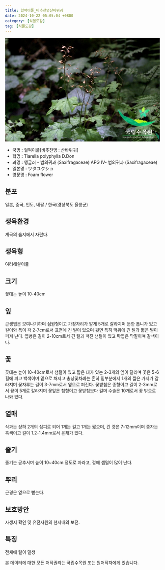 ```yaml
---
title: 헐떡이풀_비추천명산바위귀
date: 2024-10-22 05:05:04 +0800
category: [식물도감]
tag: [식물도감]
---
```




![헐떡이풀[비추천명 : 산바위귀]](/assets/img/fileUpload/plants/basic/Saxifragaceae/Tiarella/6944/6_th2.JPG)
- 국명 : 헐떡이풀[비추천명 : 산바위귀]
- 학명 : Tiarella polyphylla D.Don
- 과명 : 앵글러 - 범의귀과 (Saxifragaceae) APG Ⅳ- 범의귀과 (Saxifragaceae)
- 일본명 : ツタユクシュ
- 영문명 : Foam flower


## 분포
일본, 중국, 인도, 네팔 / 한국(경상북도 울릉군) 
## 생육환경
계곡의 습지에서 자란다.
## 생육형
여러해살이풀 
## 크기
꽃대는 높이 10-40cm
## 잎
근생엽은 모여나기하며 심원형이고 가장자리가 얕게 5개로 갈라지며 둔한 톱니가 있고 길이와 폭이 각 2-7cm로서 표면에 긴 털이 있으며 뒷면 특히 맥위에 긴 털과 짧은 털이 퍼져 난다. 엽병은 길이 2-10cm로서 긴 털과 퍼진 샘털이 있고 탁엽은 막질이며 갈색이다.
## 꽃
꽃대는 높이 10-40cm로서 샘털이 있고 짧은 대가 있는 2-3개의 잎이 달리며 꽃은 5-6월에 피고 백색이며 밑으로 처지고 총상꽃차례는 흔히 밑부분에서 1개의 짧은 가지가 갈라지며 꽃자루는 길이 3-7mm로서 옆으로 퍼진다. 꽃받침은 종형이고 길이 2-3mm로서 끝이 5개로 갈라지며 꽃잎은 침형이고 꽃받침보다 길며 수술은 10개로서 꽃 밖으로 나와 있다.
## 열매
삭과는 상하 2개의 심피로 되어 1개는 길고 1개는 짧으며, 긴 것은 7-12mm이며 종자는 흑색이고 길이 1.2-1.4mm로서 윤채가 있다.
## 줄기
줄기는 곧추서며 높이 10~40cm 정도로 자라고, 겉에 샘털이 많이 난다.
## 뿌리
근경은 옆으로 뻗는다.
## 보호방안
자생지 확인 및 유전자원의 현지내외 보전.
## 특징
전체에 털이 밀생






본 데이터에 대한 모든 저작권리는 국립수목원 또는 원저작자에게 있습니다.

